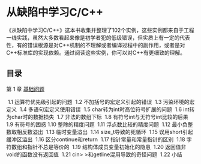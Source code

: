 # 从缺陷中学习C/C++

《从缺陷中学习C/C++》这本书收集并整理了102个实例，这些实例都来自于工程一线实践，虽然大多数看起来像是初学者犯的低级错误，但实质上有一定的代表性，有的错误根源是对C++机制的不理解或者编译过程中的副作用，或者是对C++标准库的实现依赖。通过阅读这些实例，你可以对C++有更细致的理解。

## 目录

第 1 章  [基础问题](file/1.基础问题.md)

​	1.1 运算符优先级引起的问题
​	1.2 不加括号的宏定义引起的错误
​	1.3 污染环境的宏定义
​	1.4 多语句宏定义使用错误
​	1.5 char转为int时高位符号扩展的问题
​	1.6 int转为char时的数据损失
​	1.7 非法的数组下标
​	1.8 有符号int与无符号int比较的后果
​	1.9 有符号的困惑
​	1.10 整除的精度问题
​	1.11 浮点数比较的精度问题
​	1.12 最小负整数取相反数溢出
​	1.13 临时变量溢出
​	1.14 size_t导致的死循环
​	1.15 误用short引起缓冲区溢出
​	1.16 区分continue和return
​	1.17 指针常量和常量指针的区别
​	1.18 字符数组和指针不总是等价的
​	1.19 结构体成员变量初始化的隐患
​	1.20 返回值非void的函数没有返回值
​	1.21 cin> >和getline混用导致的奇怪问题
​	1.22 小结